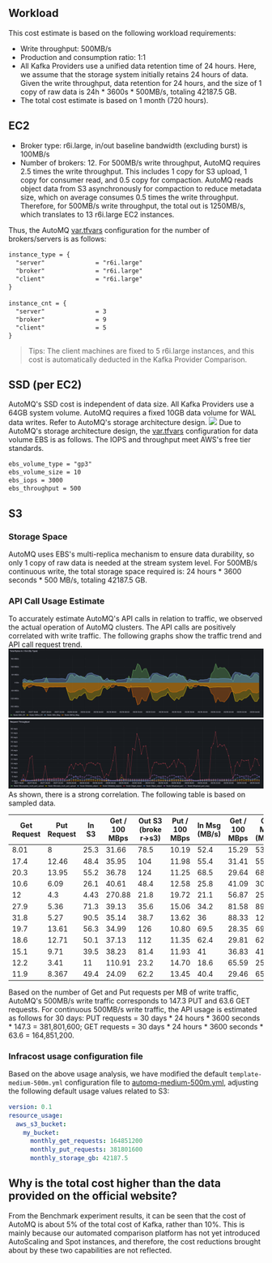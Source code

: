 ## Workload
This cost estimate is based on the following workload requirements:

- Write throughput: 500MB/s
- Production and consumption ratio: 1:1
- All Kafka Providers use a unified data retention time of 24 hours. Here, we assume that the storage system initially retains 24 hours of data. Given the write throughput, data retention for 24 hours, and the size of 1 copy of raw data is 24h * 3600s * 500MB/s, totaling 42187.5 GB.
- The total cost estimate is based on 1 month (720 hours).

## EC2

- Broker type: r6i.large, in/out baseline bandwidth (excluding burst) is 100MB/s
- Number of brokers: 12. For 500MB/s write throughput, AutoMQ requires 2.5 times the write throughput. This includes 1 copy for S3 upload, 1 copy for consumer read, and 0.5 copy for compaction. AutoMQ reads object data from S3 asynchronously for compaction to reduce metadata size, which on average consumes 0.5 times the write throughput. Therefore, for 500MB/s write throughput, the total out is 1250MB/s, which translates to 13 r6i.large EC2 instances.

Thus, the AutoMQ  [var.tfvars](../driver-automq/deploy/aws-cn/var.tfvars) configuration for the number of brokers/servers is as follows:
```
instance_type = {
  "server"              = "r6i.large"
  "broker"              = "r6i.large"
  "client"              = "r6i.large"
}

instance_cnt = {
  "server"              = 3
  "broker"              = 9
  "client"              = 5
}
```
> Tips: The client machines are fixed to 5 r6i.large instances, and this cost is automatically deducted in the Kafka Provider Comparison.

## SSD (per EC2)
AutoMQ's SSD cost is independent of data size. All Kafka Providers use a 64GB system volume. AutoMQ requires a fixed 10GB data volume for WAL data writes. Refer to AutoMQ's storage architecture design.
![](images/automq1.png)
Due to AutoMQ's storage architecture design, the [var.tfvars](../driver-automq/deploy/aws-cn/var.tfvars) configuration for data volume EBS is as follows. The IOPS and throughput meet AWS's free tier standards.
```
ebs_volume_type = "gp3"
ebs_volume_size = 10
ebs_iops = 3000
ebs_throughput = 500
```
## S3
### Storage Space
AutoMQ uses EBS's multi-replica mechanism to ensure data durability, so only 1 copy of raw data is needed at the stream system level. For 500MB/s continuous write, the total storage space required is: 24 hours * 3600 seconds * 500 MB/s, totaling 42187.5 GB.

### API Call Usage Estimate
To accurately estimate AutoMQ's API calls in relation to traffic, we observed the actual operation of AutoMQ clusters. The API calls are positively correlated with write traffic. The following graphs show the traffic trend and API call request trend.
![](images/automq2.png)
![](images/automq3.png)
As shown, there is a strong correlation. The following table is based on sampled data.

| Get Request | Put Request | In S3 | Get / 100 MBps | Out S3 (broker->s3) | Put / 100 MBps | In Msg (MB/s) | Get / 100 MBps | Out Msg (MB/s) | Put / 100 MBps |
| --- | --- | --- | --- | --- | --- | --- | --- | --- | --- |
| 8.01 | 8 | 25.3 | 31.66 | 78.5 | 10.19 | 52.4 | 15.29 | 53.4 | 14.98 |
| 17.4 | 12.46 | 48.4 | 35.95 | 104 | 11.98 | 55.4 | 31.41 | 55.9 | 22.29 |
| 20.3 | 13.95 | 55.2 | 36.78 | 124 | 11.25 | 68.5 | 29.64 | 68.9 | 20.25 |
| 10.6 | 6.09 | 26.1 | 40.61 | 48.4 | 12.58 | 25.8 | 41.09 | 30.8 | 19.77 |
| 12 | 4.3 | 4.43 | 270.88 | 21.8 | 19.72 | 21.1 | 56.87 | 25.5 | 16.86 |
| 27.9 | 5.36 | 71.3 | 39.13 | 35.6 | 15.06 | 34.2 | 81.58 | 89 | 6.02 |
| 31.8 | 5.27 | 90.5 | 35.14 | 38.7 | 13.62 | 36 | 88.33 | 124 | 4.25 |
| 19.7 | 13.61 | 56.3 | 34.99 | 126 | 10.80 | 69.5 | 28.35 | 69.9 | 19.47 |
| 18.6 | 12.71 | 50.1 | 37.13 | 112 | 11.35 | 62.4 | 29.81 | 62.8 | 20.24 |
| 15.1 | 9.71 | 39.5 | 38.23 | 81.4 | 11.93 | 41 | 36.83 | 41.7 | 23.29 |
| 12.2 | 3.41 | 11 | 110.91 | 23.2 | 14.70 | 18.6 | 65.59 | 25.7 | 13.27 |
| 11.9 | 8.367 | 49.4 | 24.09 | 62.2 | 13.45 | 40.4 | 29.46 | 65.8 | 12.72 |

Based on the number of Get and Put requests per MB of write traffic, AutoMQ's 500MB/s write traffic corresponds to 147.3 PUT and 63.6 GET requests. For continuous 500MB/s write traffic, the API usage is estimated as follows for 30 days: PUT requests = 30 days * 24 hours * 3600 seconds * 147.3 = 381,801,600; GET requests = 30 days * 24 hours * 3600 seconds * 63.6 = 164,851,200.

### Infracost usage configuration file
Based on the above usage analysis, we have modified the default `template-medium-500m.yml` configuration file to [automq-medium-500m.yml](../infracost/automq-medium-500m.yml), adjusting the following default usage values related to S3:
```yaml
version: 0.1
resource_usage:
  aws_s3_bucket:
    my_bucket:
      monthly_get_requests: 164851200
      monthly_put_requests: 381801600
      monthly_storage_gb: 42187.5
```

## Why is the total cost higher than the data provided on the official website?
From the Benchmark experiment results, it can be seen that the cost of AutoMQ is about 5% of the total cost of Kafka, rather than 10%. This is mainly because our automated comparison platform has not yet introduced AutoScaling and Spot instances, and therefore, the cost reductions brought about by these two capabilities are not reflected.